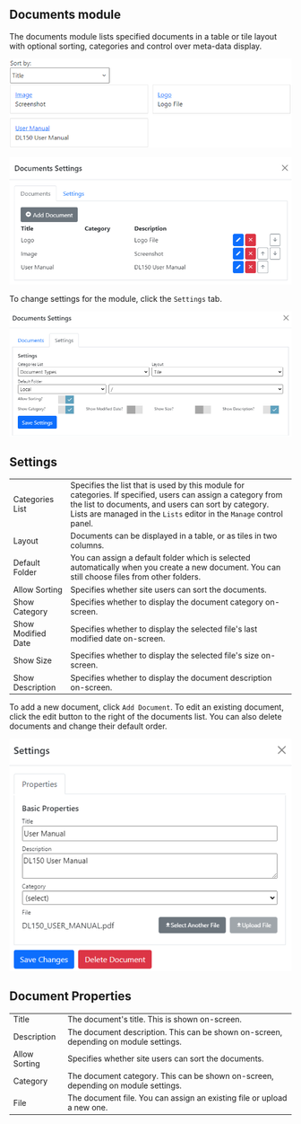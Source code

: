 ## Documents module
The documents module lists specified documents in a table or tile layout with optional sorting, categories and control over meta-data display.

![Documents Module Screenshot](documents.png)


![Settings](documents-list.png)

To change settings for the module, click the `Settings` tab.

![Settings](documents-settings.png)

## Settings
|                   |                                                                                      |
|-------------------|--------------------------------------------------------------------------------------|
| Categories List   | Specifies the list that is used by this module for categories.  If specified, users can assign a category from the list to documents, and users can sort by category. Lists are managed in the `Lists` editor in the `Manage` control panel. |
| Layout            | Documents can be displayed in a table, or as tiles in two columns.  |
| Default Folder    | You can assign a default folder which is selected automatically when you create a new document.  You can still choose files from other folders.  |
| Allow Sorting     | Specifies whether site users can sort the documents.  |
| Show Category     | Specifies whether to display the document category on-screen.  |
| Show Modified Date| Specifies whether to display the selected file's last modified date on-screen.  |
| Show Size         | Specifies whether to display the selected file's size on-screen.  |
| Show Description  | Specifies whether to display the document description on-screen.  |

To add a new document, click `Add Document`.  To edit an existing document, click the edit button to the right of the documents list.  You can 
also delete documents and change their default order.

![Document Properties](documents-properties.png)

## Document Properties
|                   |                                                                                      |
|-------------------|--------------------------------------------------------------------------------------|
| Title             | The document's title. This is shown on-screen. |
| Description       | The document description. This can be shown on-screen, depending on module settings.  |
| Allow Sorting     | Specifies whether site users can sort the documents.  |
| Category          | The document category. This can be shown on-screen, depending on module settings.  |
| File              | The document file.  You can assign an existing file or upload a new one.  |

